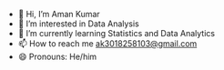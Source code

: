 - 👋 Hi, I’m Aman Kumar
- 👀 I’m interested in Data Analysis
- 🌱 I’m currently learning Statistics and Data Analytics
- 📫 How to reach me ak3018258103@gmail.com
- 😄 Pronouns: He/him

<!---
AmanKumar357/AmanKumar357 is a ✨ special ✨ repository because its `README.md` (this file) appears on your GitHub profile.
You can click the Preview link to take a look at your changes.
--->
